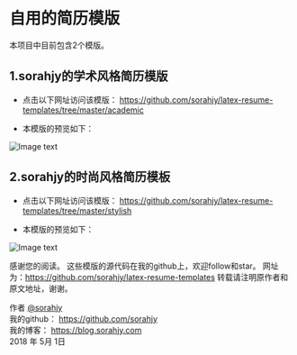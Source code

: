 # 自用的简历模版

本项目中目前包含2个模版。

## 1.sorahjy的学术风格简历模版

* 点击以下网址访问该模版：
https://github.com/sorahjy/latex-resume-templates/tree/master/academic

* 本模版的预览如下：

![Image text](https://github.com/sorahjy/latex-resume-templates/blob/master/academic/resume_en.png)


## 2.sorahjy的时尚风格简历模板

* 点击以下网址访问该模版：
https://github.com/sorahjy/latex-resume-templates/tree/master/stylish

* 本模版的预览如下：

![Image text](https://github.com/sorahjy/latex-resume-templates/blob/master/stylish/myCV_zh.png)


感谢您的阅读。
这些模版的源代码在我的github上，欢迎follow和star。
网址为：https://github.com/sorahjy/latex-resume-templates
转载请注明原作者和原文地址，谢谢。

作者 [@sorahjy][1]<br />
我的github： https://github.com/sorahjy <br />
我的博客： https://blog.sorahjy.com <br />
2018 年 5月 1日

[1]: https://github.com/sorahjy

